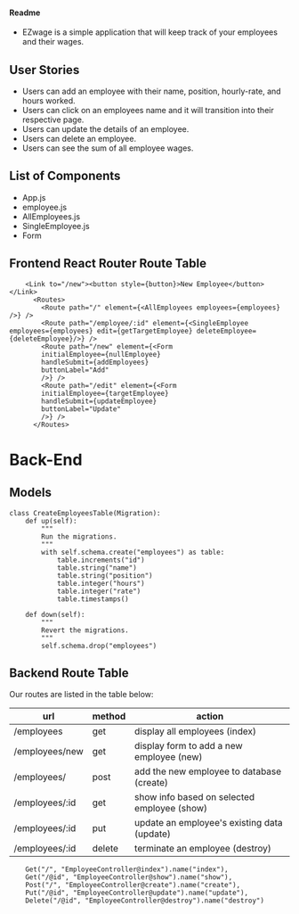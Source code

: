 #### Readme 

- EZwage is a simple application that will keep track of your employees and their wages.

## User Stories

- Users can add an employee with their name, position, hourly-rate, and hours worked.
- Users can click on an employees name and it will transition into their respective page.
- Users can update the details of an employee.
- Users can delete an employee.
- Users can see the sum of all employee wages.

## List of Components

- App.js
- employee.js
- AllEmployees.js
- SingleEmployee.js
- Form

## Frontend React Router Route Table
```
    <Link to="/new"><button style={button}>New Employee</button></Link>
      <Routes>
        <Route path="/" element={<AllEmployees employees={employees} />} />
        <Route path="/employee/:id" element={<SingleEmployee employees={employees} edit={getTargetEmployee} deleteEmployee={deleteEmployee}/>} />
        <Route path="/new" element={<Form
        initialEmployee={nullEmployee}
        handleSubmit={addEmployees}
        buttonLabel="Add"
        />} />
        <Route path="/edit" element={<Form
        initialEmployee={targetEmployee}
        handleSubmit={updateEmployee}
        buttonLabel="Update"
        />} />
      </Routes>
```
# Back-End

## Models
```
class CreateEmployeesTable(Migration):
    def up(self):
        """
        Run the migrations.
        """
        with self.schema.create("employees") as table:
            table.increments("id")
            table.string("name")
            table.string("position")
            table.integer("hours")
            table.integer("rate")
            table.timestamps()

    def down(self):
        """
        Revert the migrations.
        """
        self.schema.drop("employees")

```


## Backend Route Table

Our routes are listed in the table below:

| url | method | action |
|-----|--------|--------|
| /employees | get | display all employees (index)|
| /employees/new | get | display form to add a new employee (new)|
| /employees/ | post | add the new employee to database (create)|
| /employees/:id | get | show info based on selected employee (show)|
| /employees/:id | put | update an employee's existing data (update)|
| /employees/:id | delete | terminate an employee (destroy)|

```
    Get("/", "EmployeeController@index").name("index"),
    Get("/@id", "EmployeeController@show").name("show"),
    Post("/", "EmployeeController@create").name("create"),
    Put("/@id", "EmployeeController@update").name("update"),
    Delete("/@id", "EmployeeController@destroy").name("destroy")
```